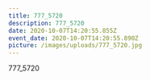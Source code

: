 ```yaml
---
title: 777_5720
description: 777_5720
date: 2020-10-07T14:20:55.855Z
event_date: 2020-10-07T14:20:55.890Z
picture: /images/uploads/777_5720.jpg
---
```

777_5720